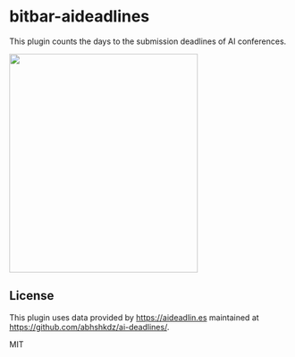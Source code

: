 # bitbar-aideadlines

This plugin counts the days to the submission deadlines of AI conferences.

<img src="https://github.com/nzer0/bitbar-aideadlines/blob/master/aid-screenshot.png?raw=true" width="337" height="391">

## License
This plugin uses data provided by <https://aideadlin.es> maintained at <https://github.com/abhshkdz/ai-deadlines/>. 

MIT
